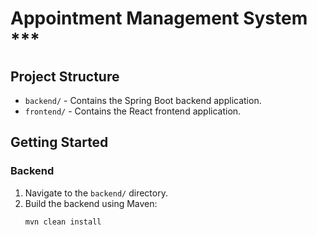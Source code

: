 # Appointment Management System ***

## Project Structure

- `backend/` - Contains the Spring Boot backend application.
- `frontend/` - Contains the React frontend application.

## Getting Started

### Backend

1. Navigate to the `backend/` directory.
2. Build the backend using Maven:
   ```bash
   mvn clean install
